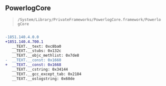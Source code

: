 ## PowerlogCore

> `/System/Library/PrivateFrameworks/PowerlogCore.framework/PowerlogCore`

```diff

-1851.140.4.0.0
+1851.140.4.700.1
   __TEXT.__text: 0xc8ba0
   __TEXT.__stubs: 0x132c
   __TEXT.__objc_methlist: 0x7de8
-  __TEXT.__const: 0x1660
+  __TEXT.__const: 0x1668
   __TEXT.__cstring: 0x34144
   __TEXT.__gcc_except_tab: 0x2184
   __TEXT.__oslogstring: 0x60de

```
